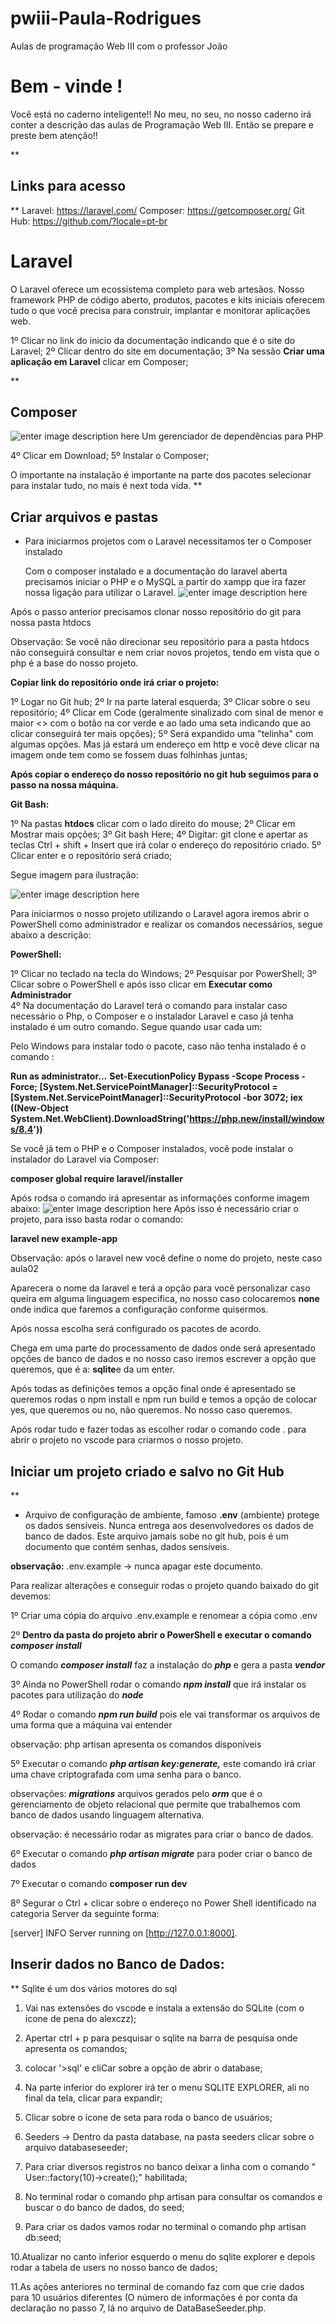 # pwiii-Paula-Rodrigues
Aulas de programação Web III com o professor João 
# Bem - vinde !

Você está no caderno inteligente!!
No meu, no seu, no nosso caderno irá conter a descrição das aulas de Programação Web III. Então se prepare e preste bem atenção!!

**

## Links para acesso

**
Laravel: https://laravel.com/
Composer: https://getcomposer.org/
Git Hub: https://github.com/?locale=pt-br


# Laravel 

O Laravel oferece um ecossistema completo para web artesãos. Nosso framework PHP de código aberto, produtos, pacotes e kits iniciais oferecem tudo o que você precisa para construir, implantar e monitorar aplicações web.

1º Clicar no link do inicio da documentação indicando que é o site do Laravel;
2º Clicar dentro do site em documentação; 
3º Na sessão **Criar uma aplicação em Laravel** clicar em Composer;

**
## Composer

![enter image description here](https://getcomposer.org/img/logo-composer-transparent5.png)
Um gerenciador de dependências para PHP

4º Clicar em Download; 
5º Instalar o Composer; 

O importante na instalação é importante na parte dos pacotes selecionar para instalar tudo, no mais é next toda vida. 
**

## Criar arquivos e pastas 

 - Para iniciarmos projetos com o Laravel necessitamos ter o Composer
   instalado
   
   Com o composer instalado e a documentação do laravel aberta precisamos iniciar o PHP e o MySQL a partir do xampp que ira fazer nossa ligação para utilizar o Laravel.
   ![enter image description here](https://wpmudev.com/blog/wp-content/uploads/2019/03/Start_MySQL_Server_XAMPP.png)

Após o passo anterior precisamos clonar nosso repositório do git para nossa pasta htdocs

Observação: Se você não direcionar seu repositório para a pasta htdocs não conseguirá consultar e nem criar novos projetos, tendo em vista que o php é a base do nosso projeto. 

**Copiar link do repositório onde irá criar o projeto:**

1º Logar no Git hub;
2º Ir na parte lateral esquerda;
3º Clicar sobre o seu repositório; 
4º Clicar em Code (geralmente sinalizado com sinal de menor e maior <> com o botão na cor verde e ao lado uma seta indicando que ao clicar conseguirá ter mais opções);
5º Será expandido uma "telinha" com algumas opções. Mas já estará um endereço em http e você deve clicar na imagem onde tem como se fossem duas folhinhas juntas; 

**Após copiar o endereço do nosso repositório no git hub seguimos para o passo na nossa máquina.**

**Git Bash:**

1º Na pastas **htdocs** clicar com o lado direito do mouse;
2º Clicar em Mostrar mais opções;
3º Git bash Here;
4º Digitar: git clone e apertar as teclas Ctrl + shift + Insert que irá colar o endereço do repositório criado. 
5º Clicar enter e o repositório será criado; 

Segue imagem para ilustração:

![enter image description here](https://sos-cer.github.io/projects/git-guide/images/clone.png)

Para iniciarmos o nosso projeto utilizando o Laravel agora iremos abrir o PowerShell como administrador e realizar os comandos necessários, segue abaixo a descrição:

**PowerShell:**

1º Clicar no teclado na tecla do Windows; 
2º Pesquisar por PowerShell; 
3º Clicar sobre o PowerShell e após isso clicar em **Executar como Administrador**  
4º Na documentação do Laravel terá o comando para instalar caso necessário o Php, o Composer e o instalador Laravel e caso já tenha instalado é um outro comando. Segue quando usar cada um:

Pelo Windows para instalar todo o pacote, caso não tenha instalado é o comando :

**Run as administrator...**
**Set-ExecutionPolicy Bypass -Scope Process -Force; [System.Net.ServicePointManager]::SecurityProtocol =** **[System.Net.ServicePointManager]::SecurityProtocol -bor 3072; iex ((New-Object** **System.Net.WebClient).DownloadString('https://php.new/install/windows/8.4'))**

Se você já tem o PHP e o Composer instalados, você pode instalar o instalador do Laravel via Composer:

**composer global require laravel/installer**

Após rodsa o comando irá apresentar as informações conforme imagem abaixo:
![enter image description here](https://terminalroot.com.br/assets/img/laravel/install/10-laravel-01.jpg)
Após isso é necessário criar o projeto, para isso basta rodar o comando:

**laravel new example-app**

Observação: após o laravel new você define o nome do projeto, neste caso aula02

Aparecera  o nome da laravel e terá a opção para você personalizar caso queira em alguma linguagem especifica, no nosso caso colocaremos **none** onde indica que faremos a configuração conforme quisermos. 

Após nossa escolha será configurado os pacotes de acordo. 

Chega em uma parte do processamento de dados onde será apresentado opções de banco de dados e no nosso caso iremos escrever a opção que queremos, que é a: **sqlite**e da um enter.

Após todas as definições temos a opção final onde é apresentado se queremos rodas o npm install e npm run build e temos a opção de colocar yes, que queremos ou no, não queremos. No nosso caso queremos. 

Após rodar tudo e fazer todas as escolher rodar o comando code . para abrir o projeto no vscode para criarmos o nosso projeto. 


## Iniciar um projeto criado e salvo no Git Hub

**
- Arquivo de configuração de ambiente, famoso **.env** (ambiente) protege os dados sensíveis. 
Nunca entrega aos desenvolvedores os dados de banco de dados. Este arquivo jamais sobe no git hub, pois é um documento que contém senhas, dados sensíveis. 

**observação:** .env.example -> nunca apagar este documento. 

Para realizar alterações e conseguir rodas o projeto quando baixado do git devemos:


1º Criar uma cópia do arquivo .env.example  e renomear a cópia como .env 

2º **Dentro da pasta do projeto abrir o PowerShell e executar o comando *composer install***

O comando ***composer install*** faz a instalação do ***php*** e gera a pasta ***vendor***

3º Ainda no PowerShell rodar o comando ***npm install*** que irá instalar os pacotes para utilização do ***node***

4º Rodar o comando ***npm run build*** pois ele vai transformar os arquivos de uma forma que a máquina vai entender

observação: php artisan apresenta os comandos disponíveis 

5º Executar o comando ***php artisan key:generate,*** este comando irá criar uma chave criptografada com uma senha para o banco. 

observações: ***migrations*** arquivos gerados pelo ***orm***  que é o gerenciamento de objeto relacional que permite que trabalhemos com banco de dados usando linguagem alternativa.  

observação: é necessário rodar as migrates para criar o banco de dados. 

6º Executar o comando ***php artisan migrate*** para poder criar o banco de dados

7º Executar o comando **composer run dev**

8º Segurar o Ctrl + clicar sobre o endereço no Power Shell identificado na categoria Server da seguinte forma:

[server]    INFO  Server running on [http://127.0.0.1:8000].


## Inserir dados no Banco de Dados:

** Sqlite é um dos vários motores do sql 

1. Vai nas extensões do vscode e instala a extensão do SQLite (com o ícone de pena do alexczz);

2. Apertar ctrl + p para pesquisar o sqlite na barra de pesquisa onde apresenta os comandos; 

3. colocar '>sql' e cliCar sobre a opção de abrir o database;

4. Na parte inferior do explorer irá ter o menu SQLITE EXPLORER, ali no final da tela, clicar para expandir;

5. Clicar sobre o ícone de seta para roda o banco de usuários; 

6. Seeders -> Dentro da pasta database, na pasta seeders clicar sobre o arquivo databaseseeder;

7. Para criar diversos registros no banco deixar a linha com o comando "  User::factory(10)->create();" habilitada;

8. No terminal rodar o comando php artisan para consultar os comandos e buscar o do banco de dados, do seed; 

9. Para criar os dados vamos rodar no terminal o comando php artisan db:seed;

10.Atualizar no canto inferior esquerdo o menu do sqlite explorer e depois rodar a tabela de users no nosso banco de dados; 

11.As ações anteriores no terminal de comando faz com que crie dados para 10 usuários diferentes (O número de informações é por conta da declaração no passo 
7, lá no arquivo de DataBaseSeeder.php.

